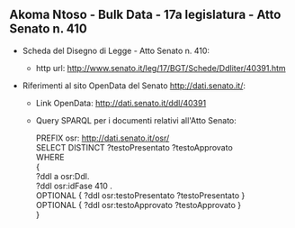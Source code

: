 ## Akoma Ntoso - Bulk Data - 17a legislatura - Atto Senato n. 410 ##

* Scheda del Disegno di Legge - Atto Senato n. 410:
	* http url: http://www.senato.it/leg/17/BGT/Schede/Ddliter/40391.htm

* Riferimenti al sito OpenData del Senato http://dati.senato.it/:
	* Link OpenData: http://dati.senato.it/ddl/40391
	* Query SPARQL per i documenti relativi all'Atto Senato:

        PREFIX osr: <http://dati.senato.it/osr/>  
		SELECT DISTINCT ?testoPresentato ?testoApprovato  
		WHERE  
		{  
		    ?ddl a osr:Ddl.  
		    ?ddl osr:idFase 410 .  
		    OPTIONAL { ?ddl osr:testoPresentato ?testoPresentato }  
		    OPTIONAL { ?ddl osr:testoApprovato ?testoApprovato }  
		}
		